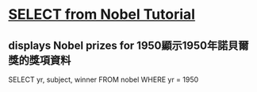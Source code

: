 # [SELECT from Nobel Tutorial](https://sqlzoo.net/wiki/SELECT_from_Nobel_Tutorial)

## displays Nobel prizes for 1950顯示1950年諾貝爾獎的獎項資料

   SELECT yr, subject, winner
   FROM nobel WHERE yr = 1950
  
